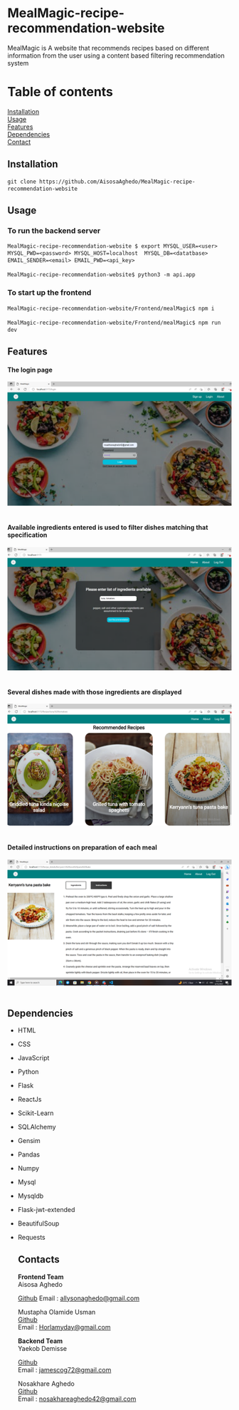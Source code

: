 # MealMagic-recipe-recommendation-website
MealMagic is A website that recommends recipes based on different information from the user using a content based filtering recommendation system

# Table of contents
[Installation](#Installation)<br/>
[Usage](#Usage)<br/>
[Features](#Features)<br/>
[Dependencies](#Dependencies)<br/>
[Contact](#Contacts)

  
## Installation
```
git clone https://github.com/AisosaAghedo/MealMagic-recipe-recommendation-website
```
## Usage
### To run the backend server
```
MealMagic-recipe-recommendation-website $ export MYSQL_USER=<user> MYSQL_PWD=<password> MYSQL_HOST=localhost  MYSQL_DB=<datatbase> EMAIL_SENDER=<email> EMAIL_PWD=<api_key>

MealMagic-recipe-recommendation-website$ python3 -m api.app
```

### To start up the frontend
```
MealMagic-recipe-recommendation-website/Frontend/mealMagic$ npm i

MealMagic-recipe-recommendation-website/Frontend/mealMagic$ npm run dev
```
## Features
#### The login page
<img src="https://github.com/AisosaAghedo/MealMagic-recipe-recommendation-website/blob/backend_api/assets/Screenshot%20(92).png" alt="login page"/><br/><br/>
#### Available ingredients entered is used to filter dishes matching that specification
<img src="https://github.com/AisosaAghedo/MealMagic-recipe-recommendation-website/blob/backend_api/assets/Screenshot%20(93).png" alt="ingredients page"/><br/><br/>
#### Several dishes made with those ingredients are displayed
<img src="https://github.com/AisosaAghedo/MealMagic-recipe-recommendation-website/blob/backend_api/assets/Screenshot%20(94).png" alt="recipes page"/><br/><br/>
#### Detailed instructions on preparation of each meal
<img src="https://github.com/AisosaAghedo/MealMagic-recipe-recommendation-website/blob/backend_api/assets/Screenshot%20(90).png" alt="instructions to prepare meal"/><br/><br/>
## Dependencies
- HTML
- CSS
- JavaScript
- Python
- Flask
- ReactJs
- Scikit-Learn
- SQLAlchemy
- Gensim
- Pandas
- Numpy
- Mysql
- Mysqldb
- Flask-jwt-extended
- BeautifulSoup
- Requests

  ## Contacts
  <p>
   <b>Frontend Team</b><br/>
      Aisosa Aghedo<br/>
    
  [Github](https://github.com/AisosaAghedo)
      Email : allysonaghedo@gmail.com<br/>
    
    Mustapha Olamide Usman<br/>
    [Github](https://github.com/horlamyday)<br/>
    Email : Horlamyday@gmail.com
  </p>

  <p>
  <b>Backend Team</b><br/> 
  Yaekob Demisse<br/>
    
  [Github](https://github.com/Jamescog)<br/>
  Email : jamescog72@gmail.com<br/>

  Nosakhare Aghedo<br/>
  [Github](https://github.com/Coder1967)<br/>
  Email : nosakhareaghedo42@gmail.com<br/>
  </p>
